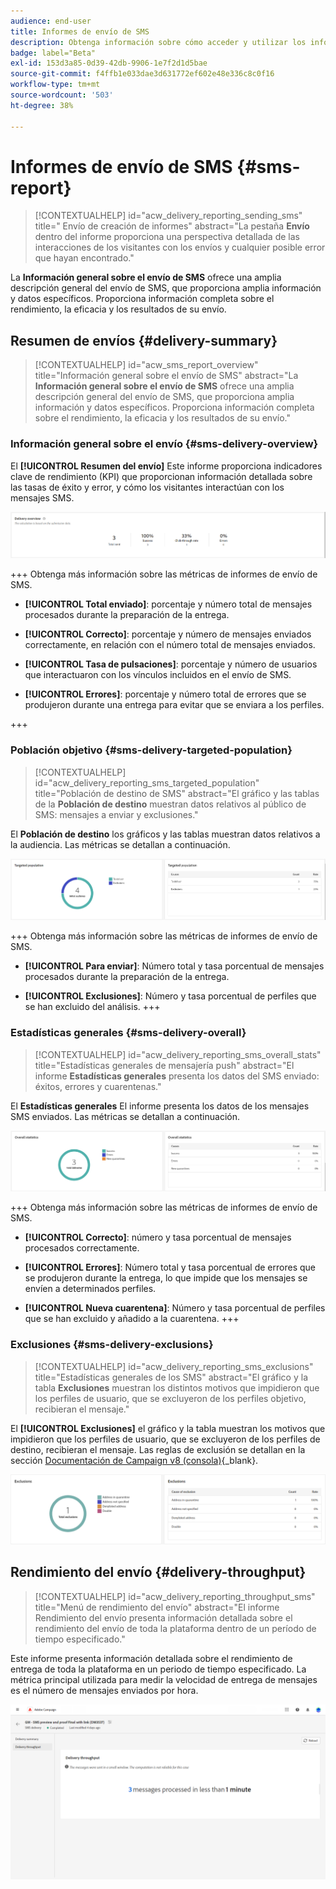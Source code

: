 ```yaml
---
audience: end-user
title: Informes de envío de SMS
description: Obtenga información sobre cómo acceder y utilizar los informes de envío de SMS
badge: label="Beta"
exl-id: 153d3a85-0d39-42db-9906-1e7f2d1d5bae
source-git-commit: f4ffb1e033dae3d631772ef602e48e336c8c0f16
workflow-type: tm+mt
source-wordcount: '503'
ht-degree: 38%

---
```


# Informes de envío de SMS {#sms-report}

>[!CONTEXTUALHELP]
>id="acw_delivery_reporting_sending_sms"
>title=" Envío de creación de informes"
>abstract="La pestaña **Envío** dentro del informe proporciona una perspectiva detallada de las interacciones de los visitantes con los envíos y cualquier posible error que hayan encontrado."

La **Información general sobre el envío de SMS** ofrece una amplia descripción general del envío de SMS, que proporciona amplia información y datos específicos. Proporciona información completa sobre el rendimiento, la eficacia y los resultados de su envío.

## Resumen de envíos {#delivery-summary}

>[!CONTEXTUALHELP]
>id="acw_sms_report_overview"
>title="Información general sobre el envío de SMS"
>abstract="La **Información general sobre el envío de SMS** ofrece una amplia descripción general del envío de SMS, que proporciona amplia información y datos específicos. Proporciona información completa sobre el rendimiento, la eficacia y los resultados de su envío."

### Información general sobre el envío {#sms-delivery-overview}

El **[!UICONTROL Resumen del envío]** Este informe proporciona indicadores clave de rendimiento (KPI) que proporcionan información detallada sobre las tasas de éxito y error, y cómo los visitantes interactúan con los mensajes SMS.

![](assets/reporting_sms_3.png)

+++ Obtenga más información sobre las métricas de informes de envío de SMS.

* **[!UICONTROL Total enviado]**: porcentaje y número total de mensajes procesados durante la preparación de la entrega.

* **[!UICONTROL Correcto]**: porcentaje y número de mensajes enviados correctamente, en relación con el número total de mensajes enviados.

* **[!UICONTROL Tasa de pulsaciones]**: porcentaje y número de usuarios que interactuaron con los vínculos incluidos en el envío de SMS.

* **[!UICONTROL Errores]**: porcentaje y número total de errores que se produjeron durante una entrega para evitar que se enviara a los perfiles.

+++


### Población objetivo {#sms-delivery-targeted-population}


>[!CONTEXTUALHELP]
>id="acw_delivery_reporting_sms_targeted_population"
>title="Población de destino de SMS"
>abstract="El gráfico y las tablas de la **Población de destino** muestran datos relativos al público de SMS: mensajes a enviar y exclusiones."

El **Población de destino** los gráficos y las tablas muestran datos relativos a la audiencia. Las métricas se detallan a continuación.

![](assets/reporting_sms_4.png)

+++ Obtenga más información sobre las métricas de informes de envío de SMS.

* **[!UICONTROL Para enviar]**: Número total y tasa porcentual de mensajes procesados durante la preparación de la entrega.

* **[!UICONTROL Exclusiones]**: Número y tasa porcentual de perfiles que se han excluido del análisis.
+++


### Estadísticas generales {#sms-delivery-overall}


>[!CONTEXTUALHELP]
>id="acw_delivery_reporting_sms_overall_stats"
>title="Estadísticas generales de mensajería push"
>abstract="El informe **Estadísticas generales** presenta los datos del SMS enviado: éxitos, errores y cuarentenas."

El **Estadísticas generales** El informe presenta los datos de los mensajes SMS enviados. Las métricas se detallan a continuación.

![](assets/reporting_sms_5.png)

+++ Obtenga más información sobre las métricas de informes de envío de SMS.

* **[!UICONTROL Correcto]**: número y tasa porcentual de mensajes procesados correctamente.

* **[!UICONTROL Errores]**: Número total y tasa porcentual de errores que se produjeron durante la entrega, lo que impide que los mensajes se envíen a determinados perfiles.

* **[!UICONTROL Nueva cuarentena]**: Número y tasa porcentual de perfiles que se han excluido y añadido a la cuarentena.
+++

### Exclusiones {#sms-delivery-exclusions}


>[!CONTEXTUALHELP]
>id="acw_delivery_reporting_sms_exclusions"
>title="Estadísticas generales de los SMS"
>abstract="El gráfico y la tabla **Exclusiones** muestran los distintos motivos que impidieron que los perfiles de usuario, que se excluyeron de los perfiles objetivo, recibieran el mensaje."


El **[!UICONTROL Exclusiones]** el gráfico y la tabla muestran los motivos que impidieron que los perfiles de usuario, que se excluyeron de los perfiles de destino, recibieran el mensaje. Las reglas de exclusión se detallan en la sección [Documentación de Campaign v8 (consola)](https://experienceleague.adobe.com/docs/campaign/campaign-v8/send/failures/delivery-failures.html#sms-quarantines){_blank}.

![](assets/reporting_sms_6.png)

## Rendimiento del envío {#delivery-throughput}

>[!CONTEXTUALHELP]
>id="acw_delivery_reporting_throughput_sms"
>title="Menú de rendimiento del envío"
>abstract="El informe Rendimiento del envío presenta información detallada sobre el rendimiento del envío de toda la plataforma dentro de un período de tiempo especificado."

Este informe presenta información detallada sobre el rendimiento de entrega de toda la plataforma en un periodo de tiempo especificado. La métrica principal utilizada para medir la velocidad de entrega de mensajes es el número de mensajes enviados por hora.

![](assets/reporting_sms_2.png)
